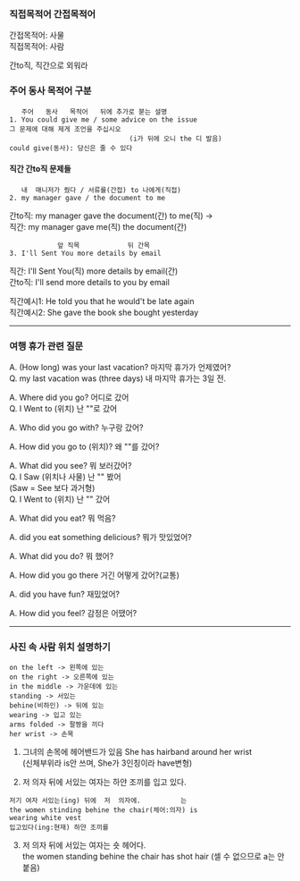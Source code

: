 ### 직접목적어 간접목적어 

간접목적어: 사물  
직접목적어: 사람  

간to직, 직간으로 외워라  

### 주어 동사 목적어 구분
```
   주어   동사   목적어   뒤에 추가로 붇는 설명 
1. You could give me / some advice on the issue
그 문제에 대해 제게 조언을 주십시오
                              (i가 뒤에 오니 the 디 발음)
could give(동사): 당신은 줄 수 있다 
```

#### 직간 간to직 문제들 
```
   내  매니저가 줬다 / 서류를(간접) to 나에게(직접) 
2. my manager gave / the document to me
```
  
간to직: my manager gave the document(간) to me(직) ->  
직간: my manager gave me(직) the document(간)  
  
```
            앞 직목            뒤 간목 
3. I'll Sent You more details by email

```

직간: I'll Sent You(직) more details by email(간)  
간to직: I'll send more details to you by email  

직간예시1: He told you that he would't be late again  
직간예시2: She gave the book she bought yesterday  
  
*** 
### 여행 휴가 관련 질문 

A. (How long) was your last vacation? 마지막 휴가가 언제였어?  
Q. my last vacation was (three days) 내 마지막 휴가는 3일 전.  

A. Where did you go? 어디로 갔어  
Q. I Went to (위치) 난 ""로 갔어  
  
A. Who did you go with? 누구랑 갔어?  
  
A. How did you go to (위치)? 왜 ""를 갔어?  
  
A. What did you see? 뭐 보러갔어?  
Q. I Saw (위치나 사물) 난 "" 봤어  
(Saw = See 보다 과거형)  
Q. I Went to (위치) 난 "" 갔어  
  
A. What did you eat? 뭐 먹음?  
  
A. did you eat something delicious? 뭐가 맛있었어?  
  
A. What did you do? 뭐 했어?  
  
A. How did you go there 거긴 어떻게 갔어?(교통)  

A. did you have fun? 재밌었어?  
  
A. How did you feel? 감정은 어땠어?  
  
*** 

### 사진 속 사람 위치 설명하기
```
on the left -> 왼쪽에 있는  
on the right -> 오른쪽에 있는  
in the middle -> 가운데에 있는  
standing -> 서있는  
behine(비하인) -> 뒤에 있는  
wearing -> 입고 있는  
arms folded -> 팔짱을 끼다
her wrist -> 손목  
```
  
1. 그녀의 손목에 헤어밴드가 있음
She has hairband around her wrist  
(신체부위라 is안 쓰며, She가 3인칭이라 have변형)  
  
2. 저 의자 뒤에 서있는 여자는 하얀 조끼를 입고 있다.  
   
```
저기 여자 서있는(ing) 뒤에  저  의자에.          는
the women stinding behine the chair(체어:의자) is  
wearing white vest  
입고있다(ing:현재) 하얀 조끼를  
```
  
3. 저 의자 뒤에 서있는 여자는 숏 헤어다.  
the women standing behine the chair has shot hair (셀 수 없으므로 a는 안 붙음)  




